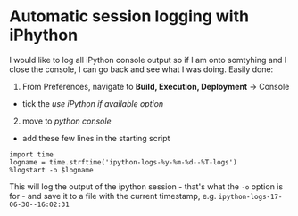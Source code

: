 # Automatic session logging with iPhython

I would like to log all iPython console output so if I am onto somtyhing and I close the console, I can go back and see what I was doing.
Easily done: 
1. From Preferences, navigate to **Build, Execution, Deployment** -> Console
  * tick the *use iPython if available option*
2. move to *python console*
  * add these few lines in the starting script
```
import time
logname = time.strftime('ipython-logs-%y-%m-%d--%T-logs')
%logstart -o $logname
```
This will log the output of the ipython session - that's what the `-o` option is for - and save it to a file with the current timestamp, e.g. `ipython-logs-17-06-30--16:02:31`

